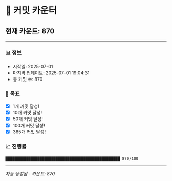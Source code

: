 # 🔢 커밋 카운터

## 현재 카운트: 870

---

### 📊 정보
- 시작일: 2025-07-01
- 마지막 업데이트: 2025-07-01 19:04:31
- 총 커밋 수: 870

### 🎯 목표
- [x] 1개 커밋 달성!
- [x] 10개 커밋 달성!
- [x] 50개 커밋 달성!
- [x] 100개 커밋 달성!
- [x] 365개 커밋 달성!

### 📈 진행률
```
██████████████████████████████████████████████████ 870/100
```

---
*자동 생성됨 - 카운트: 870*
